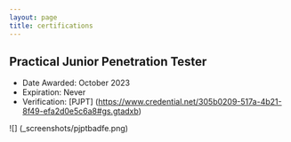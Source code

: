 ```yaml
---
layout: page
title: certifications
---
```


## Practical Junior Penetration Tester
- Date Awarded: October 2023
- Expiration: Never
- Verification: [PJPT] (https://www.credential.net/305b0209-517a-4b21-8f49-efa2d0e5c6a8#gs.gtadxb)

![] (_screenshots/pjptbadfe.png)